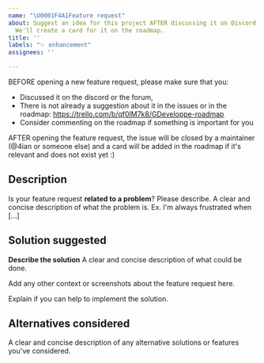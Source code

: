 ```yaml
---
name: "\U0001F4A1Feature request"
about: Suggest an idea for this project AFTER discussing it on Discord or Forum first.
  We'll create a card for it on the roadmap.
title: ''
labels: "✨ enhancement"
assignees: ''

---
```


BEFORE opening a new feature request, please make sure that you:

-   Discussed it on the discord or the forum,
-   There is not already a suggestion about it in the issues or in the roadmap: https://trello.com/b/qf0lM7k8/GDeveloppe-roadmap
-   Consider commenting on the roadmap if something is important for you

AFTER opening the feature request, the issue will be closed by a maintainer (@4ian or someone else) and a card will be added in the roadmap if it's relevant and does not exist yet :)

## Description

Is your feature request **related to a problem**? Please describe.
A clear and concise description of what the problem is. Ex. I'm always frustrated when [...]

## Solution suggested

**Describe the solution**
A clear and concise description of what could be done.

Add any other context or screenshots about the feature request here.

Explain if you can help to implement the solution.

## Alternatives considered

A clear and concise description of any alternative solutions or features you've considered.

